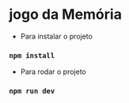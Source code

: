 # jogo da Memória


- Para instalar o projeto
### `npm install`

- Para rodar o projeto
### `npm run dev`
